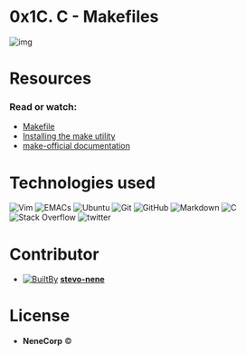 # 0x1C. C - Makefiles

![img](https://s3.amazonaws.com/intranet-projects-files/holbertonschool-low_level_programming/273/giphy-2.gif)

# Resources
   ### Read or watch:
- [Makefile](https://intranet.alxswe.com/rltoken/moIpBFMN3sJcVMNn5VIFlA)
- [Installing the make utility](https://intranet.alxswe.com/rltoken/1AUviCUw3TrznESzWbrKAQ)
- [make-official documentation](https://intranet.alxswe.com/rltoken/vQFeXLq1izNua2z2dVl5Yg)



# Technologies used

   ![Vim](https://img.shields.io/badge/VIM-%2311AB00.svg?&style=for-the-badge&logo=vim&logoColor=white)  ![EMACs](https://img.shields.io/badge/Emacs-%237F5AB6.svg?&style=for-the-badge&logo=gnu-emacs&logoColor=white) ![Ubuntu](https://img.shields.io/badge/Ubuntu-E95420?style=for-the-badge&logo=ubuntu&logoColor=white)
   ![Git](https://img.shields.io/badge/GIT-E44C30?style=for-the-badge&logo=git&logoColor=white) ![GitHub](https://img.shields.io/badge/github-%23121011.svg?style=for-the-badge&logo=github&logoColor=white)
  ![Markdown](https://img.shields.io/badge/markdown-%23000000.svg?style=for-the-badge&logo=markdown&logoColor=white)  ![C](https://img.shields.io/badge/C-00599C?style=for-the-badge&logo=c&logoColor=white)
   ![Stack Overflow](https://img.shields.io/badge/-Stackoverflow-FE7A16?style=for-the-badge&logo=stack-overflow&logoColor=white)  ![twitter](https://img.shields.io/badge/Twitter-1DA1F2?style=for-the-badge&logo=twitter&logoColor=white)




  # Contributor
  - [ ![BuiltBy](https://img.shields.io/badge/Built-By-GE7A10?style=flat-square&logo=BuzzFeed&logoColor=white)](https://github.com/stephen-nene)
   **[stevo-nene](https://github.com/stephen-nene)**

# License
 - **NeneCorp** <span>&copy;</span>
